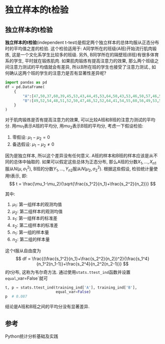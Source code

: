 # 独立样本的t检验

## 独立样本的t检验
**独立样本的t检验**(independent t-test)是假定两个独立样本的总体均服从正态分布时的平均值之差的检验. 这个检验适用于:
A同学所在的班级(A班)开始流行肌肉锻炼, 这是一个文化系学生比较多的班级. 另外, B同学所在的隔壁班(B班)有很多体育系的学生, 平时就在锻炼肌肉. 如果肌肉锻炼有提高注意力的效果, 那么两个班级之间注意力测试的平均值就会有差异, 所以B所在班的学生也接受了注意力测试., 如何确认这两个班的学生的注意力是否有显著性差异呢?

```python
import pandas as pd
df = pd.DataFrame(
    {
        "A":[47,50,37,60,39,45,53,43,44,45,53,64,50,43,53,46,50,57,46,50],
        "B":[49,52,54,48,51,52,50,47,46,52,52,64,41,54,55,60,56,49,53,56]
    }
)
```
对于肌肉锻炼是否有提高注意力的效果, 可以比较A班和B班的注意力测试的平均分. 用$mu_1$表示A班的平均分, 用$mu_2$表示B班的平均分, 考虑一下假设检验:
1. 零假设: $\mu_1-\mu_2=0$
2. 备选假设: $\mu_1-\mu_2 \neq 0$

因为是独立样本, 所以这个差异没有任何意义. A班的样本和B班的样本应该是从不同的总体中抽取的. 如果可以假定这些总体为正态分布, 那么A班的分数$X_1,...,X_{n1}$服从$N(\mu,\sigma_1^2)$, B班的分数$Y_1,...,Y_{n2}$服从$N(\mu_2,\sigma_2^2)$.
根据这些假设, 检验统计量使用t表示, 即:
$$
t = \frac{\mu_1-\mu_2}{\sqrt{\frac{s_1^2}{n_1}+\frac{s_2^2}{n_2}}}
$$

其中:

1. $\mu_1$: 第一组样本的观测均值
2. $\mu_2$: 第二组样本的观测均值
3. $s_1$: 第一组样本的标准差
4. $s_2$: 第二组样本的标准差
5. $n_1$: 第一组的样本量
6. $n_2$: 第二组的样本量




这个t服从自由度为
$$
df = \frac{(\frac{s_1^2}{n_1}+\frac{s_2^2}{n_2})^2}{\frac{s_1^4}{n_1^2(n_1-1)}+\frac{s_2^4}{n_2^2(n_2-1)}}
$$
的t分布, 这称为韦尔奇方法.
通过使用`stats.ttest_ind`函数并设置`equal`_var=False`就可
```python
t, p = stats.ttest_ind(training_ind['A'], training_ind['B'],
                       equal_var=False)
p  # 0.087
```
结论是A班和B班之间的平均分没有显著差异.



## 参考

Python统计分析基础及实践
